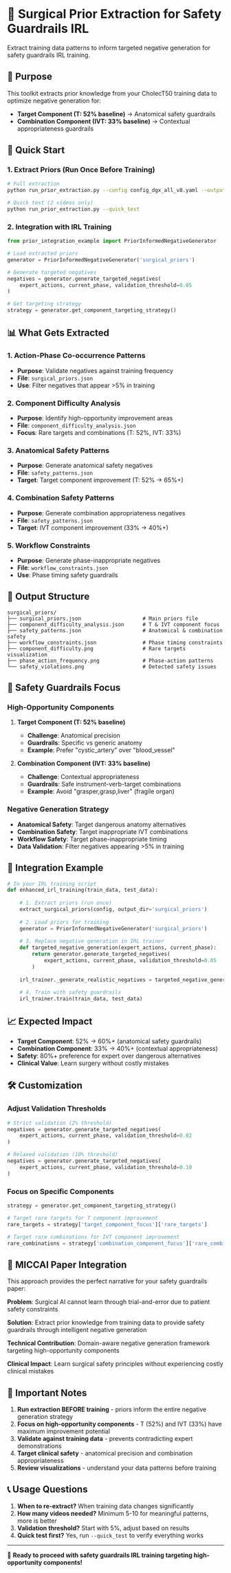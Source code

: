 # 🔬 Surgical Prior Extraction for Safety Guardrails IRL

Extract training data patterns to inform targeted negative generation for safety guardrails IRL training.

## 🎯 Purpose

This toolkit extracts prior knowledge from your CholecT50 training data to optimize negative generation for:

- **Target Component (T: 52% baseline)** → Anatomical safety guardrails
- **Combination Component (IVT: 33% baseline)** → Contextual appropriateness guardrails

## 🚀 Quick Start

### 1. Extract Priors (Run Once Before Training)

```bash
# Full extraction
python run_prior_extraction.py --config config_dgx_all_v8.yaml --output surgical_priors

# Quick test (2 videos only)
python run_prior_extraction.py --quick_test
```

### 2. Integration with IRL Training

```python
from prior_integration_example import PriorInformedNegativeGenerator

# Load extracted priors
generator = PriorInformedNegativeGenerator('surgical_priors')

# Generate targeted negatives
negatives = generator.generate_targeted_negatives(
    expert_actions, current_phase, validation_threshold=0.05
)

# Get targeting strategy
strategy = generator.get_component_targeting_strategy()
```

## 📊 What Gets Extracted

### 1. Action-Phase Co-occurrence Patterns
- **Purpose**: Validate negatives against training frequency
- **File**: `surgical_priors.json`
- **Use**: Filter negatives that appear >5% in training

### 2. Component Difficulty Analysis  
- **Purpose**: Identify high-opportunity improvement areas
- **File**: `component_difficulty_analysis.json`
- **Focus**: Rare targets and combinations (T: 52%, IVT: 33%)

### 3. Anatomical Safety Patterns
- **Purpose**: Generate anatomical safety negatives
- **File**: `safety_patterns.json`
- **Target**: Target component improvement (T: 52% → 65%+)

### 4. Combination Safety Patterns
- **Purpose**: Generate combination appropriateness negatives  
- **File**: `safety_patterns.json`
- **Target**: IVT component improvement (33% → 40%+)

### 5. Workflow Constraints
- **Purpose**: Generate phase-inappropriate negatives
- **File**: `workflow_constraints.json`
- **Use**: Phase timing safety guardrails

## 📁 Output Structure

```
surgical_priors/
├── surgical_priors.json                    # Main priors file
├── component_difficulty_analysis.json      # T & IVT component focus
├── safety_patterns.json                    # Anatomical & combination safety
├── workflow_constraints.json               # Phase timing constraints
├── component_difficulty.png                # Rare targets visualization
├── phase_action_frequency.png              # Phase-action patterns
└── safety_violations.png                   # Detected safety issues
```

## 🎯 Safety Guardrails Focus

### High-Opportunity Components

1. **Target Component (T: 52% baseline)**
   - **Challenge**: Anatomical precision
   - **Guardrails**: Specific vs generic anatomy
   - **Example**: Prefer "cystic_artery" over "blood_vessel"

2. **Combination Component (IVT: 33% baseline)**
   - **Challenge**: Contextual appropriateness  
   - **Guardrails**: Safe instrument-verb-target combinations
   - **Example**: Avoid "grasper,grasp,liver" (fragile organ)

### Negative Generation Strategy

- **Anatomical Safety**: Target dangerous anatomy alternatives
- **Combination Safety**: Target inappropriate IVT combinations  
- **Workflow Safety**: Target phase-inappropriate timing
- **Data Validation**: Filter negatives appearing >5% in training

## 🔧 Integration Example

```python
# In your IRL training script
def enhanced_irl_training(train_data, test_data):
    
    # 1. Extract priors (run once)
    extract_surgical_priors(config, output_dir='surgical_priors')
    
    # 2. Load priors for training
    generator = PriorInformedNegativeGenerator('surgical_priors')
    
    # 3. Replace negative generation in IRL trainer
    def targeted_negative_generation(expert_actions, current_phase):
        return generator.generate_targeted_negatives(
            expert_actions, current_phase, validation_threshold=0.05
        )
    
    irl_trainer._generate_realistic_negatives = targeted_negative_generation
    
    # 4. Train with safety guardrails
    irl_trainer.train(train_data, test_data)
```

## 📈 Expected Impact

- **Target Component**: 52% → 60%+ (anatomical safety guardrails)
- **Combination Component**: 33% → 40%+ (contextual appropriateness) 
- **Safety**: 80%+ preference for expert over dangerous alternatives
- **Clinical Value**: Learn surgery without costly mistakes

## 🛠️ Customization

### Adjust Validation Thresholds

```python
# Strict validation (2% threshold)
negatives = generator.generate_targeted_negatives(
    expert_actions, current_phase, validation_threshold=0.02
)

# Relaxed validation (10% threshold)  
negatives = generator.generate_targeted_negatives(
    expert_actions, current_phase, validation_threshold=0.10
)
```

### Focus on Specific Components

```python
strategy = generator.get_component_targeting_strategy()

# Target rare targets for T component improvement
rare_targets = strategy['target_component_focus']['rare_targets']

# Target rare combinations for IVT component improvement  
rare_combinations = strategy['combination_component_focus']['rare_combinations']
```

## 🎯 MICCAI Paper Integration

This approach provides the perfect narrative for your safety guardrails paper:

**Problem**: Surgical AI cannot learn through trial-and-error due to patient safety constraints

**Solution**: Extract prior knowledge from training data to provide safety guardrails through intelligent negative generation

**Technical Contribution**: Domain-aware negative generation framework targeting high-opportunity components

**Clinical Impact**: Learn surgical safety principles without experiencing costly clinical mistakes

## 🚨 Important Notes

1. **Run extraction BEFORE training** - priors inform the entire negative generation strategy
2. **Focus on high-opportunity components** - T (52%) and IVT (33%) have maximum improvement potential  
3. **Validate against training data** - prevents contradicting expert demonstrations
4. **Target clinical safety** - anatomical precision and combination appropriateness
5. **Review visualizations** - understand your data patterns before training

## 📞 Usage Questions

1. **When to re-extract?** When training data changes significantly
2. **How many videos needed?** Minimum 5-10 for meaningful patterns, more is better
3. **Validation threshold?** Start with 5%, adjust based on results
4. **Quick test first?** Yes, run `--quick_test` to verify everything works

---

🎯 **Ready to proceed with safety guardrails IRL training targeting high-opportunity components!**
